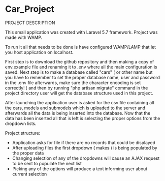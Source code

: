 # Car_Project

PROJECT DESCRIPTION

This small application was created with Laravel 5.7 framework.
Project was made with WAMP. 

To run it all that needs to be done is have configured WAMP/LAMP that let you host application on localhost.

First step is to download the github repository and then making a copy of env.example file and renaming it to .env where all the main configuration is saved.
Next step is to make a database called "cars" ( or other name but you have to remember to set the proper database name, user and password in the .env file afterwards, make sure the character encoding is set correctly! ) and then by running "php artisan migrate" command in the project directory user will get the database structure used in this project.

After launching the application user is asked for the csv file containing all the cars, models and submodels which is uploaded to the server and afterwards all the data is being inserted into the database.
Now that the data has been inserted all that is left is selecting the proper options from the dropdown lists.

Project structure:
- Application asks for file if there are no records that could be displayed
- After uploading files the first dropdown ( makes ) is being populated by the proper data 
- Changing selection of any of the dropdowns will cause an AJAX request to be sent to populate the next list
- Picking any of the options will produce a text informing user about current selection
